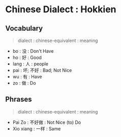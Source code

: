 # Chinese Dialect : Hokkien

## Vocabulary
> dialect : chinese-equivalent : meaning
+ bo : 没 : Don't Have
+ ho : 好 : Good
+ lang : 人 : people
+ pai : 坏; 不好 : Bad; Not Nice
+ wu : 有 : Have
+ zo : 做 : Do

## Phrases
> dialect : chinese-equivalent : meaning
+ Pai Zo : 不好做 : Not Nice (to) Do
+ Xio xiang : 一样 : Same

